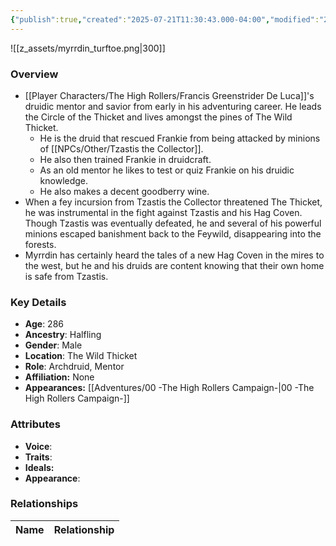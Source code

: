 ```yaml
---
{"publish":true,"created":"2025-07-21T11:30:43.000-04:00","modified":"2025-08-12T09:14:13.592-04:00","published":"2025-08-12T09:14:13.592-04:00","cssclasses":"","Age":"286","Ancestry":"Halfling","Gender":"Male","Location":["The Wild Thicket"],"Role":["Archdruid, Mentor"],"Affiliation":["None"],"Appearances":["[[00 -The High Rollers Campaign-]]"]}
---
```



![[z_assets/myrrdin_turftoe.png|300]]

### Overview
- [[Player Characters/The High Rollers/Francis Greenstrider De Luca]]'s druidic mentor and savior from early in his adventuring career. He leads the Circle of the Thicket and lives amongst the pines of The Wild Thicket.
	- He is the druid that rescued Frankie from being attacked by minions of [[NPCs/Other/Tzastis the Collector]].
	- He also then trained Frankie in druidcraft.
	- As an old mentor he likes to test or quiz Frankie on his druidic knowledge.
	- He also makes a decent goodberry wine.
- When a fey incursion from Tzastis the Collector threatened The Thicket, he was instrumental in the fight against Tzastis and his Hag Coven. Though Tzastis was eventually defeated, he and several of his powerful minions escaped banishment back to the Feywild, disappearing into the forests.
- Myrrdin has certainly heard the tales of a new Hag Coven in the mires to the west, but he and his druids are content knowing that their own home is safe from Tzastis.

### Key Details
- **Age**: 286
- **Ancestry**: Halfling
- **Gender**: Male
- **Location**: The Wild Thicket
- **Role**: Archdruid, Mentor
- **Affiliation:** None
- **Appearances:** [[Adventures/00 -The High Rollers Campaign-\|00 -The High Rollers Campaign-]]

### Attributes
- **Voice**: 
- **Traits**: 
- **Ideals:** 
- **Appearance**:

### Relationships

| Name  | Relationship |
| ----- | ------------ |
